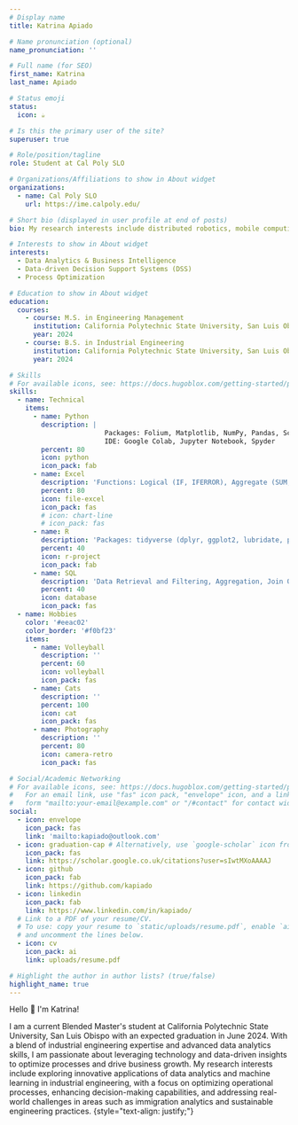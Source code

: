 ```yaml
---
# Display name
title: Katrina Apiado

# Name pronunciation (optional)
name_pronunciation: ''

# Full name (for SEO)
first_name: Katrina
last_name: Apiado

# Status emoji
status:
  icon: ☕️

# Is this the primary user of the site?
superuser: true

# Role/position/tagline
role: Student at Cal Poly SLO

# Organizations/Affiliations to show in About widget
organizations:
  - name: Cal Poly SLO
    url: https://ime.calpoly.edu/ 

# Short bio (displayed in user profile at end of posts)
bio: My research interests include distributed robotics, mobile computing and programmable matter.

# Interests to show in About widget
interests:
  - Data Analytics & Business Intelligence
  - Data-driven Decision Support Systems (DSS)
  - Process Optimization

# Education to show in About widget
education:
  courses:
    - course: M.S. in Engineering Management
      institution: California Polytechnic State University, San Luis Obispo
      year: 2024
    - course: B.S. in Industrial Engineering
      institution: California Polytechnic State University, San Luis Obispo
      year: 2024

# Skills
# For available icons, see: https://docs.hugoblox.com/getting-started/page-builder/#icons
skills:
  - name: Technical
    items:
      - name: Python
        description: |
                        Packages: Folium, Matplotlib, NumPy, Pandas, Scikit-Learn
                        IDE: Google Colab, Jupyter Notebook, Spyder
        percent: 80
        icon: python
        icon_pack: fab
      - name: Excel
        description: 'Functions: Logical (IF, IFERROR), Aggregate (SUM, AVERAGE), Lookup (INDEX/MATCH, XLOOKUP)'
        percent: 80
        icon: file-excel
        icon_pack: fas
        # icon: chart-line
        # icon_pack: fas
      - name: R
        description: 'Packages: tidyverse (dplyr, ggplot2, lubridate, purrr, readr, stringr, tidyr)'
        percent: 40
        icon: r-project
        icon_pack: fab
      - name: SQL
        description: 'Data Retrieval and Filtering, Aggregation, Join Operations, Handling Null Values'
        percent: 40
        icon: database
        icon_pack: fas
  - name: Hobbies
    color: '#eeac02'
    color_border: '#f0bf23'
    items:
      - name: Volleyball
        description: ''
        percent: 60
        icon: volleyball
        icon_pack: fas
      - name: Cats
        description: ''
        percent: 100
        icon: cat
        icon_pack: fas
      - name: Photography
        description: ''
        percent: 80
        icon: camera-retro
        icon_pack: fas

# Social/Academic Networking
# For available icons, see: https://docs.hugoblox.com/getting-started/page-builder/#icons
#   For an email link, use "fas" icon pack, "envelope" icon, and a link in the
#   form "mailto:your-email@example.com" or "/#contact" for contact widget.
social:
  - icon: envelope
    icon_pack: fas
    link: 'mailto:kapiado@outlook.com'
  - icon: graduation-cap # Alternatively, use `google-scholar` icon from `ai` icon pack
    icon_pack: fas
    link: https://scholar.google.co.uk/citations?user=sIwtMXoAAAAJ
  - icon: github
    icon_pack: fab
    link: https://github.com/kapiado 
  - icon: linkedin
    icon_pack: fab
    link: https://www.linkedin.com/in/kapiado/ 
  # Link to a PDF of your resume/CV.
  # To use: copy your resume to `static/uploads/resume.pdf`, enable `ai` icons in `params.yaml`,
  # and uncomment the lines below.
  - icon: cv
    icon_pack: ai
    link: uploads/resume.pdf

# Highlight the author in author lists? (true/false)
highlight_name: true
---
```


Hello 👋 I'm Katrina!

I am a current Blended Master's student at California Polytechnic State University, San Luis Obispo with an expected graduation in June 2024. With a blend of industrial engineering expertise and advanced data analytics skills, I am passionate about leveraging technology and data-driven insights to optimize processes and drive business growth. My research interests include exploring innovative applications of data analytics and machine learning in industrial engineering, with a focus on optimizing operational processes, enhancing decision-making capabilities, and addressing real-world challenges in areas such as immigration analytics and sustainable engineering practices.
{style="text-align: justify;"}
